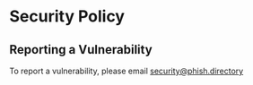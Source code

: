 # Security Policy

## Reporting a Vulnerability

To report a vulnerability, please email <security@phish.directory>
